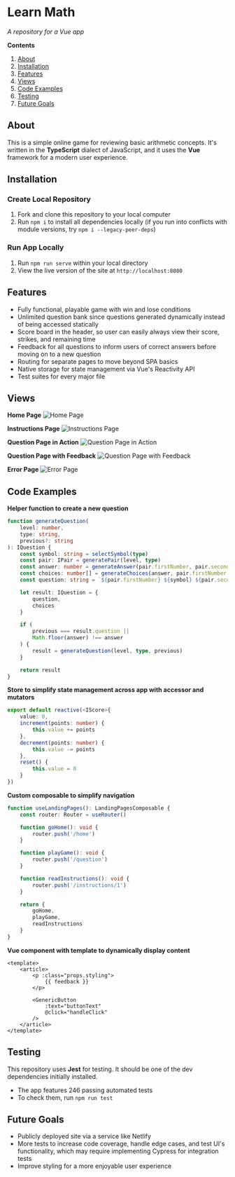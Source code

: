 # Learn Math

*A repository for a Vue app*

**Contents**

1. [About](https://github.com/jtreeves/vue-learn-math#about)
2. [Installation](https://github.com/jtreeves/vue-learn-math#installation)
3. [Features](https://github.com/jtreeves/vue-learn-math#features)
4. [Views](https://github.com/jtreeves/vue-learn-math#views)
5. [Code Examples](https://github.com/jtreeves/vue-learn-math#code-examples)
6. [Testing](https://github.com/jtreeves/vue-learn-math#testing)
7. [Future Goals](https://github.com/jtreeves/vue-learn-math#future-goals)

## About

This is a simple online game for reviewing basic arithmetic concepts. It's written in the **TypeScript** dialect of JavaScript, and it uses the **Vue** framework for a modern user experience.

## Installation

### Create Local Repository

1. Fork and clone this repository to your local computer
2. Run `npm i` to install all dependencies locally (if you run into conflicts with module versions, try `npm i --legacy-peer-deps`)

### Run App Locally

1. Run `npm run serve` within your local directory
2. View the live version of the site at `http://localhost:8080`

## Features

- Fully functional, playable game with win and lose conditions
- Unlimited question bank since questions generated dynamically instead of being accessed statically
- Score board in the header, so user can easily always view their score, strikes, and remaining time
- Feedback for all questions to inform users of correct answers before moving on to a new question
- Routing for separate pages to move beyond SPA basics
- Native storage for state management via Vue's Reactivity API
- Test suites for every major file

## Views

**Home Page**
![Home Page](/public/images/home.png)

**Instructions Page**
![Instructions Page](/public/images/instructions.png)

**Question Page in Action**
![Question Page in Action](/public/images/question.png)

**Question Page with Feedback**
![Question Page with Feedback](/public/images/feedback.png)

**Error Page**
![Error Page](/public/images/error.png)

## Code Examples

**Helper function to create a new question**
```typescript
function generateQuestion(
    level: number,
    type: string,
    previous?: string
): IQuestion {
    const symbol: string = selectSymbol(type)
    const pair: IPair = generatePair(level, type)
    const answer: number = generateAnswer(pair.firstNumber, pair.secondNumber, type)
    const choices: number[] = generateChoices(answer, pair.firstNumber, pair.secondNumber, type)
    const question: string = `${pair.firstNumber} ${symbol} ${pair.secondNumber}`

    let result: IQuestion = {
        question,
        choices
    }

    if (
        previous === result.question || 
        Math.floor(answer) !== answer
    ) {
        result = generateQuestion(level, type, previous)
    }

    return result
}
```

**Store to simplify state management across app with accessor and mutators**
```typescript
export default reactive(<IScore>{
    value: 0,
    increment(points: number) {
        this.value += points
    },
    decrement(points: number) {
        this.value -= points
    },
    reset() {
        this.value = 0
    }
})
```

**Custom composable to simplify navigation**
```typescript
function useLandingPages(): LandingPagesComposable {
    const router: Router = useRouter()

    function goHome(): void {
        router.push('/home')
    }

    function playGame(): void {
        router.push('/question')
    }

    function readInstructions(): void {
        router.push('/instructions/1')
    }

    return {
        goHome,
        playGame,
        readInstructions
    }
}
```

**Vue component with template to dynamically display content**
```vue
<template>
    <article>
        <p :class="props.styling">
            {{ feedback }}
        </p>

        <GenericButton 
            :text="buttonText"
            @click="handleClick"
        />
    </article>
</template>
```

## Testing

This repository uses **Jest** for testing. It should be one of the dev dependencies initially installed.

- The app features 246 passing automated tests
- To check them, run `npm run test`

## Future Goals

- Publicly deployed site via a service like Netlify
- More tests to increase code coverage, handle edge cases, and test UI's functionality, which may require implementing Cypress for integration tests
- Improve styling for a more enjoyable user experience
